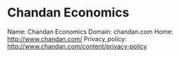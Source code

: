 
# Chandan Economics

Name: Chandan Economics
Domain: chandan.com
Home: http://www.chandan.com/
Privacy_policy: http://www.chandan.com/content/privacy-policy
